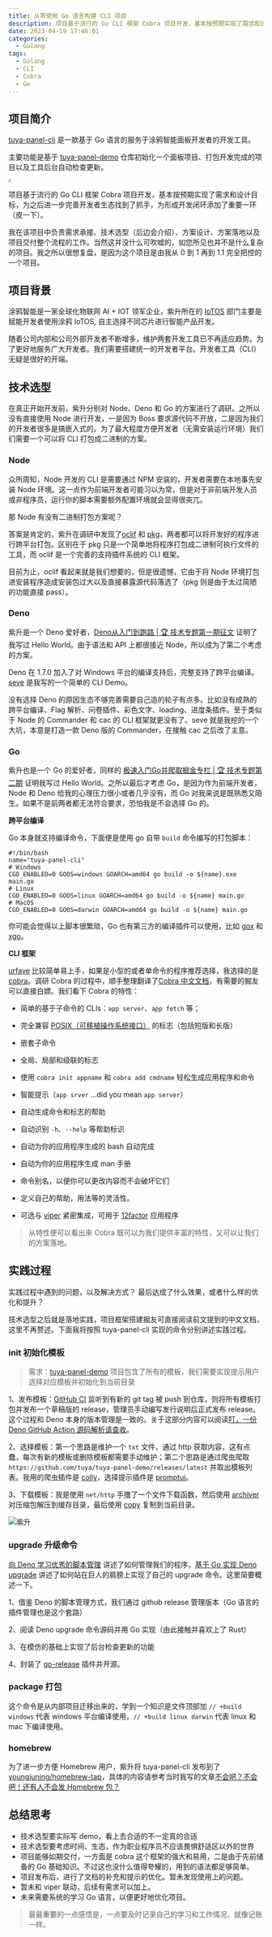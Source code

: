 ```yaml
---
title: 从零使用 Go 语言构建 CLI 项目
description: 项目基于流行的 Go CLI 框架 Cobra 项目开发，基本按预期实现了需求和设计目标，为之后进一步完善开发者生态找到了抓手，为形成开发闭环添加了重要一环（皮一下）。
date: 2023-04-19 17:46:01
categories:
  - Golang
tags:
  - Golang
  - CLI
  - Cobra
  - Go
---
```


<ins class="adsbygoogle" style="display:block; text-align:center;"  data-ad-layout="in-article" data-ad-format="fluid" data-ad-client="ca-pub-7962287588031867" data-ad-slot="2542544532"></ins><script> (adsbygoogle = window.adsbygoogle || []).push({});</script>

## 项目简介

[tuya-panel-cli](https://github.com/tuya/tuya-panel-cli) 是一款基于 Go 语言的服务于涂鸦智能面板开发者的开发工具。

主要功能是基于 [tuya-panel-demo](https://github.com/tuya/tuya-panel-demo) 仓库初始化一个面板项目、打包开发完成的项目以及工具后台自动检查更新。

<img src="https://p3-juejin.byteimg.com/tos-cn-i-k3u1fbpfcp/7eeb936770f44767ba14ce60a170737b~tplv-k3u1fbpfcp-zoom-1.image" style="zoom: 33%;" />

项目基于流行的 Go CLI 框架 Cobra 项目开发，基本按预期实现了需求和设计目标，为之后进一步完善开发者生态找到了抓手，为形成开发闭环添加了重要一环（皮一下）。

我在该项目中负责需求承接、技术选型（后边会介绍）、方案设计、方案落地以及项目交付整个流程的工作。当然这并没什么可吹嘘的，如您所见也并不是什么复杂的项目。我之所以很想复盘，是因为这个项目是由我从 0 到 1 再到 1.1 完全把控的一个项目。

## 项目背景

涂鸦智能是一家全球化物联网 AI + IOT 领军企业，紫升所在的 [IoTOS](https://www.tuya.com/cn/product/product-development/IoTOS-Development) 部门主要是赋能开发者使用涂鸦 IoTOS, 自主选择不同芯片进行智能产品开发。

随着公司内部和公司外部开发者不断增多，维护两套开发工具已不再适应趋势。为了更好地服务广大开发者。我们需要搭建统一的开发者平台。开发者工具（CLI）无疑是很好的开端。

## 技术选型

在真正开始开发前，紫升分别对 Node、Deno 和 Go 的方案进行了调研。之所以没有直接使用 Node 进行开发，一是因为 Boss 要求源代码不开放，二是因为我们的开发者很多是搞嵌入式的。为了最大程度方便开发者（无需安装运行环境）我们们需要一个可以将 CLI 打包成二进制的方案。

### **Node**

众所周知，Node 开发的 CLI 是需要通过 NPM 安装的，开发者需要在本地事先安装 Node 环境。这一点作为前端开发者可能习以为常，但是对于非前端开发人员或非程序员，运行你的脚本需要额外配置环境就会显得很突兀。

那 Node 有没有二进制打包方案呢？

答案是肯定的，紫升在调研中发现了[oclif](https://github.com/oclif/oclif) 和 [pkg](https://github.com/vercel/pkg)，两者都可以将开发好的程序进行跨平台打包。区别在于 pkg 只是一个简单地将程序打包成二进制可执行文件的工具，而 oclif 是一个完善的支持插件系统的 CLI 框架。

目前为止，oclif 看起来就是我们想要的，但是很遗憾，它由于将 Node 环境打包进安装程序造成安装包过大以及直接暴露源代码落选了（pkg 则是由于太过简陋的功能直接 pass）。

### Deno

紫升是一个 Deno 爱好者，[Deno从入门到跑路 | 🏆 技术专题第一期征文](https://juejin.cn/post/6854573220432248839) 证明了我写过 Hello World。由于语法和 API 上都很接近 Node，所以成为了第二个考虑的方案。

Deno 在 1.7.0 加入了对 Windows 平台的编译支持后，完整支持了跨平台编译。[seve](https://github.com/youngjuning/seve) 是我写的一个简单的 CLI Demo。

没有选择 Deno 的原因生态不够完善需要自己造的轮子有点多。比如没有成熟的跨平台编译、Flag 解析、问卷插件、彩色文字、loading、进度条插件。至于类似于 Node 的 Commander 和 cac 的 CLI 框架就更没有了。seve 就是我挖的一个大坑，本意是打造一款 Deno 版的 Commander，在接触 cac 之后改了主意。

### Go

紫升也是一个 Go 的爱好者，同样的 [极速入门Go并爬取掘金专栏 | 🏆 技术专题第二期](https://juejin.cn/post/6860522117423857678) 证明我写过 Hello World。之所以最后才考虑 Go，是因为作为前端开发者，Node 和 Deno 给我的心理压力很小或者几乎没有，而 Go 对我来说是既熟悉又陌生。如果不是前两者都无法符合要求，恐怕我是不会选择 Go 的。

**跨平台编译**

Go 本身就支持编译命令，下面便是使用 go 自带 `build` 命令编写的打包脚本：

```shell
#!/bin/bash
name="tuya-panel-cli"
# Windows
CGO_ENABLED=0 GOOS=windows GOARCH=amd64 go build -o ${name}.exe main.go
# Linux
CGO_ENABLED=0 GOOS=linux GOARCH=amd64 go build -o ${name} main.go
# MacOS
CGO_ENABLED=0 GOOS=darwin GOARCH=amd64 go build -o ${name} main.go
```

你可能会觉得以上脚本很繁琐，Go 也有第三方的编译插件可以使用，比如 [gox](https://github.com/mitchellh/gox) 和 [xgo](https://github.com/karalabe/xgo)。

**CLI 框架**

[urfave](https://github.com/urfave/cli) 比较简单易上手，如果是小型的或者单命令的程序推荐选择，我选择的是 [cobra](https://github.com/spf13/cobra)。调研 Cobra 的过程中，顺手整理翻译了[Cobra 中文文档](https://juejin.cn/post/6924541628031959047)，有需要的掘友可以直接白嫖。我们看下 Cobra 的特性：

- 简单的基于子命令的 CLIs：`app server`、`app fetch` 等；

- 完全兼容 [POSIX（可移植操作系统接口）](https://zh.wikipedia.org/wiki/可移植操作系统接口) 的标志（包括短版和长版）

- 嵌套子命令

- 全局、局部和级联的标志

- 使用 `cobra init appname` 和 `cobra add cmdname` 轻松生成应用程序和命令

- 智能提示（`app srver` ...did you mean `app server`）

- 自动生成命令和标志的帮助

- 自动识别 `-h`、`--help` 等帮助标识

- 自动为你的应用程序生成的 bash 自动完成

- 自动为你的应用程序生成 man 手册

- 命令别名，以便你可以更改内容而不会破坏它们

- 定义自己的帮助，用法等的灵活性。

- 可选与 [viper](https://github.com/spf13/viper) 紧密集成，可用于 [12factor](https://12factor.net/zh_cn/) 应用程序

> 从特性便可以看出来 Cobra 既可以为我们提供丰富的特性，又可以让我们的方案落地。

## 实践过程

实践过程中遇到的问题，以及解决方式？
最后达成了什么效果，或者什么样的优化和提升？

技术选型之后就是落地实践，项目框架搭建掘友可直接阅读前文提到的中文文档，这里不再赘述。下面我将按照 tuya-panel-cli 实现的命令分别讲述实践过程。

### init 初始化模板

> 需求：[tuya-panel-demo](https://github.com/tuya/tuya-panel-demo) 项目包含了所有的模板，我们需要实现提示用户选择对应模板并初始化到当前目录

1、发布模板：[GitHub CI](https://github.com/tuya/tuya-panel-demo/blob/master/.github/workflows/release.yml) 监听到有新的 git tag 被 push 到仓库，则将所有模板打包并发布一个草稿版的 release，管理员手动编写发行说明后正式发布 release。这个过程和 Deno 本身的版本管理是一致的。关于这部分内容可以阅读[叮，一份 Deno GitHub Action 源码解析请查收](https://juejin.cn/post/6926899307735957511)。

2、选择模板：第一个思路是维护一个 `txt` 文件，通过 http 获取内容，这有点蠢，每次有新的模板或删除模板都需要手动维护；第二个思路是通过爬虫爬取 `https://github.com/tuya/tuya-panel-demo/releases/latest` 并取出模板列表。我用的爬虫插件是 [colly](github.com/gocolly/colly)，选择提示插件是 [promptui](github.com/manifoldco/promptui)。

3、下载模板：我是使用 `net/http` 手撸了一个文件下载函数，然后使用 [archiver](github.com/mholt/archiver) 对压缩包解压到缓存目录，最后使用 [copy](github.com/otiai10/copy) 复制到当前目录。

![紫升](https://p3-juejin.byteimg.com/tos-cn-i-k3u1fbpfcp/ee160384538a4fba8882ccf08bed0cb0~tplv-k3u1fbpfcp-zoom-1.image)

### upgrade 升级命令

[向 Deno 学习优秀的脚本管理](https://juejin.cn/post/6924465443704930318) 讲述了如何管理我们的程序，[基于 Go 实现 Deno upgrade](https://juejin.cn/post/6925201316264443918) 讲述了如何站在巨人的肩膀上实现了自己的 upgrade 命令。这里简要概述一下。

1、借鉴 Deno 的脚本管理方式，我们通过 github release 管理版本（Go 语言的插件管理也是这个套路）

2、阅读 Deno upgrade 命令源码并用 Go 实现（由此接触并喜欢上了 Rust）

3、在模仿的基础上实现了后台检查更新的功能

4、封装了 [go-release](https://github.com/youngjuning/go-release) 插件并开源。

### package 打包

这个命令是从内部项目迁移出来的，学到一个知识是文件顶部加 `// +build windows` 代表 windows 平台编译使用，`// +build linux darwin` 代表 linux 和 mac 下编译使用。

### homebrew

为了进一步方便 Homebrew 用户，紫升将 tuya-panel-cli 发布到了 [youngjuning/homebrew-tap](https://github.com/youngjuning/homebrew-tap)，具体的内容请参考当时我写的文章[不会吧？不会吧！还有人不会发 Homebrew 包？](https://juejin.cn/post/6922347045692899336)

## 总结思考

- 技术选型要实际写 demo，看上去合适的不一定真的合适
- 技术选型要考虑时间、生态，作为职业程序员不应该畏惧舒适区以外的世界
- 项目能够如期交付，一方面是 cobra 这个框架的强大和易用，二是由于先前储备的 Go 基础知识。不过这也没什么值得夸耀的，用到的语法都足够简单。
- 项目发布后，进行了文档的补充和提示的优化。暂未发现使用上的问题。
- 暂未和 viper 联动，后续有需求可以加上。
- 未来需要系统的学习 Go 语言，以便更好地优化项目。

> 最最重要的一点感悟是，一点要及时记录自己的学习和工作情况，就像记账一样。

